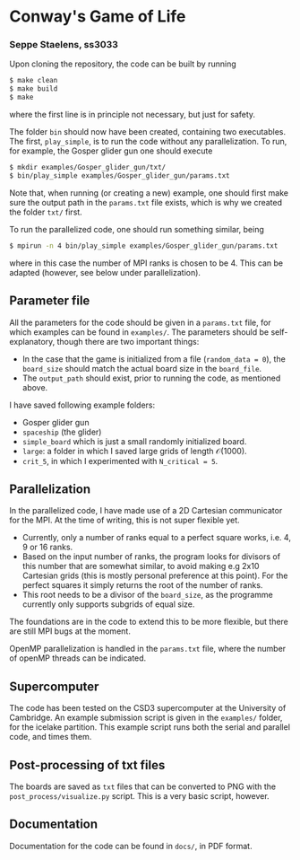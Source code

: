 # Conway's Game of Life
### Seppe Staelens, ss3033

Upon cloning the repository, the code can be built by running

```bash
$ make clean
$ make build
$ make
```
where the first line is in principle not necessary, but just for safety.

The folder `bin` should now have been created, containing two executables. The first, `play_simple`, is to run the code without any parallelization. To run, for example, the Gosper glider gun one should execute
```bash
$ mkdir examples/Gosper_glider_gun/txt/
$ bin/play_simple examples/Gosper_glider_gun/params.txt
```
Note that, when running (or creating a new) example, one should first make sure the output path in the `params.txt` file exists, which is why we created the folder `txt/` first.

To run the parallelized code, one should run something similar, being
```bash
$ mpirun -n 4 bin/play_simple examples/Gosper_glider_gun/params.txt
```
where in this case the number of MPI ranks is chosen to be 4. This can be adapted (however, see below under parallelization).

## Parameter file

All the parameters for the code should be given in a `params.txt` file, for which examples can be found in `examples/`. The parameters should be self-explanatory, though there are two important things:
- In the case that the game is initialized from a file (`random_data = 0`), the `board_size` should match the actual board size in the `board_file`.
- The `output_path` should exist, prior to running the code, as mentioned above.

I have saved following example folders:
- Gosper glider gun
- `spaceship` (the glider)
- `simple_board` which is just a small randomly initialized board.
- `large`: a folder in which I saved large grids of length $\mathcal{O}(1000)$.
- `crit_5`, in which I experimented with `N_critical = 5`.
## Parallelization

In the parallelized code, I have made use of a 2D Cartesian communicator for the MPI. At the time of writing, this is not super flexible yet.
- Currently, only a number of ranks equal to a perfect square works, i.e. 4, 9 or 16 ranks.
- Based on the input number of ranks, the program looks for divisors of this number that are somewhat similar, to avoid making e.g 2x10 Cartesian grids (this is mostly personal preference at this point). For the perfect squares it simply returns the root of the number of ranks.
- This root needs to be a divisor of the `board_size`, as the programme currently only supports subgrids of equal size.

The foundations are in the code to extend this to be more flexible, but there are still MPI bugs at the moment.

OpenMP parallelization is handled in the `params.txt` file, where the number of openMP threads can be indicated.

## Supercomputer

The code has been tested on the CSD3 supercomputer at the University of Cambridge. An example submission script is given in the `examples/` folder, for the icelake partition. This example script runs both the serial and parallel code, and times them.

## Post-processing of txt files

The boards are saved as `txt` files that can be converted to PNG with the `post_process/visualize.py` script. This is a very basic script, however.

## Documentation

Documentation for the code can be found in `docs/`, in PDF format.
